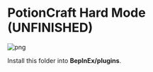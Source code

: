 # PotionCraft Hard Mode (UNFINISHED)
![png](https://cdn.discordapp.com/attachments/895710238060216370/895752054323183646/Untitled_design_23.png)

Install this folder into **BepInEx/plugins**.

